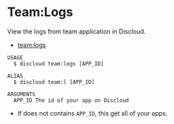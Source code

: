 # Team:Logs

View the logs from team application in Discloud.

* [team:logs](#teamlogs)

```sh-session
USAGE
  $ discloud team:logs [APP_ID]

ALIAS
  $ discloud team:l [APP_ID]

ARGUMENTS
  APP_ID The id of your app on Discloud
```

* If does not contains `APP_ID`, this get all of your apps.
